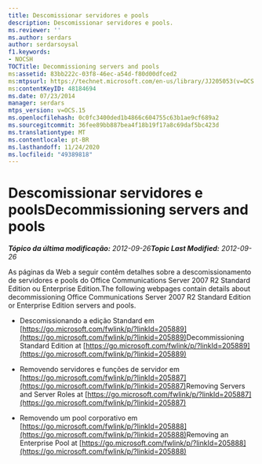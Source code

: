 ```yaml
---
title: Descomissionar servidores e pools
description: Descomissionar servidores e pools.
ms.reviewer: ''
ms.author: serdars
author: serdarsoysal
f1.keywords:
- NOCSH
TOCTitle: Decommissioning servers and pools
ms:assetid: 83bb222c-03f8-46ec-a54d-f80d00dfced2
ms:mtpsurl: https://technet.microsoft.com/en-us/library/JJ205053(v=OCS.15)
ms:contentKeyID: 48184694
ms.date: 07/23/2014
manager: serdars
mtps_version: v=OCS.15
ms.openlocfilehash: 0c0fc3400ded1b4866c604755c63b1ae9cf689a2
ms.sourcegitcommit: 36fee89bb887bea4f18b19f17a8c69daf5bc423d
ms.translationtype: MT
ms.contentlocale: pt-BR
ms.lasthandoff: 11/24/2020
ms.locfileid: "49389818"
---
```

# <a name="decommissioning-servers-and-pools"></a><span data-ttu-id="1e061-103">Descomissionar servidores e pools</span><span class="sxs-lookup"><span data-stu-id="1e061-103">Decommissioning servers and pools</span></span>

<div data-xmlns="http://www.w3.org/1999/xhtml">

<div class="topic" data-xmlns="http://www.w3.org/1999/xhtml" data-msxsl="urn:schemas-microsoft-com:xslt" data-cs="https://msdn.microsoft.com/">

<div data-asp="https://msdn2.microsoft.com/asp">



</div>

<div id="mainSection">

<div id="mainBody"><span data-ttu-id="1e061-104">

<span> </span></span><span class="sxs-lookup"><span data-stu-id="1e061-104">

<span> </span></span></span>

<span data-ttu-id="1e061-105">_**Tópico da última modificação:** 2012-09-26_</span><span class="sxs-lookup"><span data-stu-id="1e061-105">_**Topic Last Modified:** 2012-09-26_</span></span>

<span data-ttu-id="1e061-106">As páginas da Web a seguir contêm detalhes sobre a descomissionamento de servidores e pools do Office Communications Server 2007 R2 Standard Edition ou Enterprise Edition.</span><span class="sxs-lookup"><span data-stu-id="1e061-106">The following webpages contain details about decommissioning Office Communications Server 2007 R2 Standard Edition or Enterprise Edition servers and pools.</span></span>

  - <span data-ttu-id="1e061-107">Descomissionando a edição Standard em [https://go.microsoft.com/fwlink/p/?linkId=205889](https://go.microsoft.com/fwlink/p/?linkid=205889)</span><span class="sxs-lookup"><span data-stu-id="1e061-107">Decommissioning Standard Edition at [https://go.microsoft.com/fwlink/p/?linkId=205889](https://go.microsoft.com/fwlink/p/?linkid=205889)</span></span>

  - <span data-ttu-id="1e061-108">Removendo servidores e funções de servidor em [https://go.microsoft.com/fwlink/p/?linkId=205887](https://go.microsoft.com/fwlink/p/?linkid=205887)</span><span class="sxs-lookup"><span data-stu-id="1e061-108">Removing Servers and Server Roles at [https://go.microsoft.com/fwlink/p/?linkId=205887](https://go.microsoft.com/fwlink/p/?linkid=205887)</span></span>

  - <span data-ttu-id="1e061-109">Removendo um pool corporativo em [https://go.microsoft.com/fwlink/p/?linkId=205888](https://go.microsoft.com/fwlink/p/?linkid=205888)</span><span class="sxs-lookup"><span data-stu-id="1e061-109">Removing an Enterprise Pool at [https://go.microsoft.com/fwlink/p/?linkId=205888](https://go.microsoft.com/fwlink/p/?linkid=205888)</span></span>

<span data-ttu-id="1e061-110"></div>

<span> </span>

</div>

</div>

</span><span class="sxs-lookup"><span data-stu-id="1e061-110"></div>

<span> </span>

</div>

</div>

</span></span></div>

